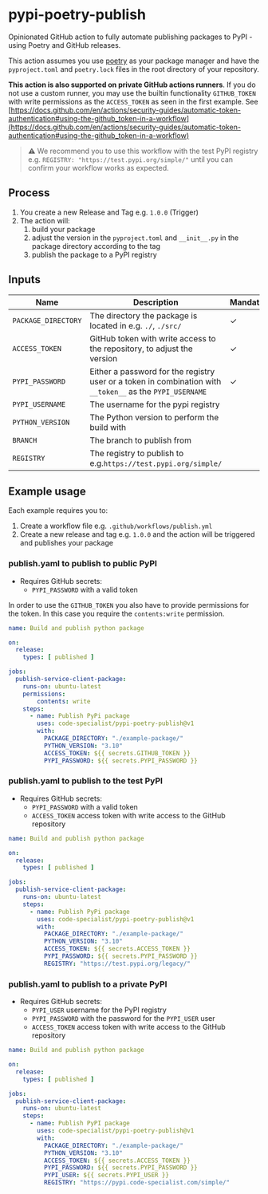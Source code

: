 # pypi-poetry-publish

Opinionated GitHub action to fully automate publishing packages to PyPI - using Poetry and GitHub releases. 

This action assumes you use [poetry](https://python-poetry.org/) as your package manager and have the `pyproject.toml` and `poetry.lock` files in the root directory of your repository.

**This action is also supported on private GitHub actions runners**. If you do not use a custom runner, you may use the builtin functionality `GITHUB_TOKEN` with write permissions as the `ACCESS_TOKEN` as seen in the first example. See [https://docs.github.com/en/actions/security-guides/automatic-token-authentication#using-the-github_token-in-a-workflow](https://docs.github.com/en/actions/security-guides/automatic-token-authentication#using-the-github_token-in-a-workflow)


> :warning: We recommend you to use this workflow with the test PyPI registry e.g. `REGISTRY: "https://test.pypi.org/simple/"` until you can confirm your workflow works as expected.

## Process

1. You create a new Release and Tag e.g. `1.0.0` (Trigger)
2. The action will:
	1. build your package
	2. adjust the version in the `pyproject.toml` and `__init__.py` in the package directory according to the tag
	3. publish the package to a PyPI registry

## Inputs

| Name                   | Description                                                                                               | Mandatory | Default                    |
|------------------------|-----------------------------------------------------------------------------------------------------------|-----------|----------------------------|
| `PACKAGE_DIRECTORY`    | The directory the package is located in e.g. `./`, `./src/`                                               | ✓         |                            |
| `ACCESS_TOKEN` | GitHub token with write access to the repository, to adjust the version                                   | ✓         |                            |
| `PYPI_PASSWORD`        | Either a password for the registry user or a token in combination with `__token__` as the `PYPI_USERNAME` | ✓         |                            |
| `PYPI_USERNAME`        | The username for the pypi registry                                                                        |           | `__token__`                |
| `PYTHON_VERSION`       | The Python version to perform the build with                                                |          |   `3.10`                         |   
| `BRANCH`               | The branch to publish from                                                                                |           | `master`                   |
| `REGISTRY`             | The registry to publish to e.g.`https://test.pypi.org/simple/`                                            |           | `https://pypi.org/simple/` |

## Example usage

Each example requires you to:

1. Create a workflow file e.g. `.github/workflows/publish.yml`
2. Create a new release and tag e.g. `1.0.0` and the action will be triggered and publishes your package

### publish.yaml to publish to public PyPI

- Requires GitHub secrets:
	- `PYPI_PASSWORD` with a valid token

In order to use the `GITHUB_TOKEN` you also have to provide permissions for the token. In this case you require the `contents:write` permission.

```yaml
name: Build and publish python package

on:
  release:
    types: [ published ]

jobs:
  publish-service-client-package:
    runs-on: ubuntu-latest
    permissions:
    	contents: write
    steps:
      - name: Publish PyPi package
        uses: code-specialist/pypi-poetry-publish@v1
        with:
          PACKAGE_DIRECTORY: "./example-package/"
          PYTHON_VERSION: "3.10"
          ACCESS_TOKEN: ${{ secrets.GITHUB_TOKEN }}
          PYPI_PASSWORD: ${{ secrets.PYPI_PASSWORD }}
```

### publish.yaml to publish to the test PyPI

- Requires GitHub secrets:
	- `PYPI_PASSWORD` with a valid token
	- `ACCESS_TOKEN` access token with write access to the GitHub repository

```yaml
name: Build and publish python package

on:
  release:
    types: [ published ]

jobs:
  publish-service-client-package:
    runs-on: ubuntu-latest
    steps:
      - name: Publish PyPi package
        uses: code-specialist/pypi-poetry-publish@v1
        with:
          PACKAGE_DIRECTORY: "./example-package/"
          PYTHON_VERSION: "3.10"
          ACCESS_TOKEN: ${{ secrets.ACCESS_TOKEN }}
          PYPI_PASSWORD: ${{ secrets.PYPI_PASSWORD }}
          REGISTRY: "https://test.pypi.org/legacy/"
```

### publish.yaml to publish to a private PyPI

- Requires GitHub secrets:
	- `PYPI_USER` username for the PyPI registry
	- `PYPI_PASSWORD` with the password for the `PYPI_USER` user
	- `ACCESS_TOKEN` access token with write access to the GitHub repository

```yaml
name: Build and publish python package

on:
  release:
    types: [ published ]

jobs:
  publish-service-client-package:
    runs-on: ubuntu-latest
    steps:
      - name: Publish PyPI package
        uses: code-specialist/pypi-poetry-publish@v1
        with:
          PACKAGE_DIRECTORY: "./example-package/"
          PYTHON_VERSION: "3.10"
          ACCESS_TOKEN: ${{ secrets.ACCESS_TOKEN }}
          PYPI_PASSWORD: ${{ secrets.PYPI_PASSWORD }}
          PYPI_USER: ${{ secrets.PYPI_USER }}
          REGISTRY: "https://pypi.code-specialist.com/simple/"
```

